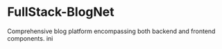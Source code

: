 # FullStack-BlogNet
Comprehensive blog platform encompassing both backend and frontend components.
ini